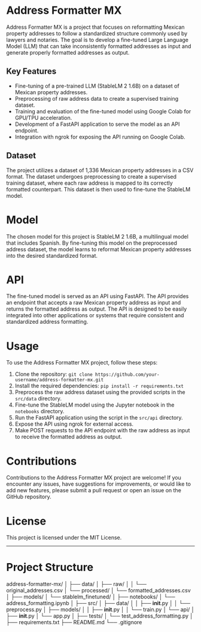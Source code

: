 # Address Formatter MX

Address Formatter MX is a project that focuses on reformatting Mexican property addresses to follow a standardized structure commonly used by lawyers and notaries. The goal is to develop a fine-tuned Large Language Model (LLM) that can take inconsistently formatted addresses as input and generate properly formatted addresses as output.

## Key Features

- Fine-tuning of a pre-trained LLM (StableLM 2 1.6B) on a dataset of Mexican property addresses.
- Preprocessing of raw address data to create a supervised training dataset.
- Training and evaluation of the fine-tuned model using Google Colab for GPU/TPU acceleration.
- Development of a FastAPI application to serve the model as an API endpoint.
- Integration with ngrok for exposing the API running on Google Colab.

## Dataset

The project utilizes a dataset of 1,336 Mexican property addresses in a CSV format. The dataset undergoes preprocessing to create a supervised training dataset, where each raw address is mapped to its correctly formatted counterpart. This dataset is then used to fine-tune the StableLM model.

# Model

The chosen model for this project is StableLM 2 1.6B, a multilingual model that includes Spanish. By fine-tuning this model on the preprocessed address dataset, the model learns to reformat Mexican property addresses into the desired standardized format.

# API

The fine-tuned model is served as an API using FastAPI. The API provides an endpoint that accepts a raw Mexican property address as input and returns the formatted address as output. The API is designed to be easily integrated into other applications or systems that require consistent and standardized address formatting.

# Usage

To use the Address Formatter MX project, follow these steps:

1. Clone the repository: ```git clone https://github.com/your-username/address-formatter-mx.git```
2. Install the required dependencies: ```pip install -r requirements.txt```
3. Preprocess the raw address dataset using the provided scripts in the ```src/data``` directory.
4. Fine-tune the StableLM model using the Jupyter notebook in the ```notebooks``` directory.
5. Run the FastAPI application using the script in the ```src/api``` directory.
6. Expose the API using ngrok for external access.
7. Make POST requests to the API endpoint with the raw address as input to receive the formatted address as output.

# Contributions

Contributions to the Address Formatter MX project are welcome! If you encounter any issues, have suggestions for improvements, or would like to add new features, please submit a pull request or open an issue on the GitHub repository.

# License

This project is licensed under the MIT License.

---

# Project Structure

address-formatter-mx/
│
├── data/
│   ├── raw/
│   │   └── original_addresses.csv
│   └── processed/
│       └── formatted_addresses.csv
│
├── models/
│   └── stablelm_finetuned/
│
├── notebooks/
│   └── address_formatting.ipynb
│
├── src/
│   ├── data/
│   │   ├── __init__.py
│   │   └── preprocess.py
│   ├── models/
│   │   ├── __init__.py
│   │   └── train.py
│   └── api/
│       ├── __init__.py
│       └── app.py
│
├── tests/
│   └── test_address_formatting.py
│
├── requirements.txt
├── README.md
└── .gitignore